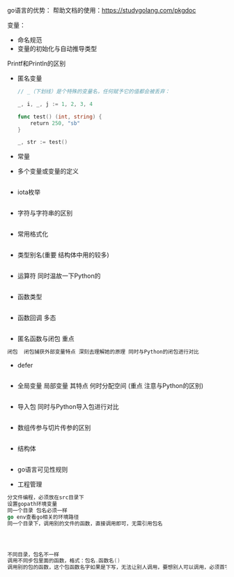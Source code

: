 go语言的优势：
帮助文档的使用：https://studygolang.com/pkgdoc

变量：
   - 命名规范
   - 变量的初始化与自动推导类型


Printf和Println的区别


- 匿名变量
  ```GO
  // _（下划线）是个特殊的变量名，任何赋予它的值都会被丢弃：

  _, i, _, j := 1, 2, 3, 4

  func test() (int, string) {
      return 250, "sb"
  }

  _, str := test()
  ```

- 常量

- 多个变量或变量的定义
```GO
```

- iota枚举
```GO
```


- 字符与字符串的区别

```GO

```

- 常用格式化
```GO

```


- 类型别名(重要 结构体中用的较多)
```GO

```


- 运算符  同时温故一下Python的
```GO

```


- 函数类型
```GO

```

- 函数回调 多态
```go

```


- 匿名函数与闭包 重点
```go
闭包  闭包捕获外部变量特点 深刻去理解她的原理 同时与Python的闭包进行对比
```


- defer
```go

```

- 全局变量  局部变量 其特点  何时分配空间  (重点 注意与Python的区别)
```go

```


- 导入包  同时与Python导入包进行对比
```go

```

- 数组传参与切片传参的区别
```go

```


- 结构体
```go

```



- go语言可见性规则


- 工程管理
```go
分文件编程，必须放在src目录下
设置gopath环境变量
同一个目录 包名必须一样
go env查看go相关的环境路径
同一个目录下，调用别的文件的函数，直接调用即可，无需引用包名




不同目录，包名不一样
调用不同步包里面的函数，格式：包名.函数名()
调用别的包的函数，这个包函数名字如果是下写，无法让别人调用，要想别人可以调用，必须首字母大写

```
